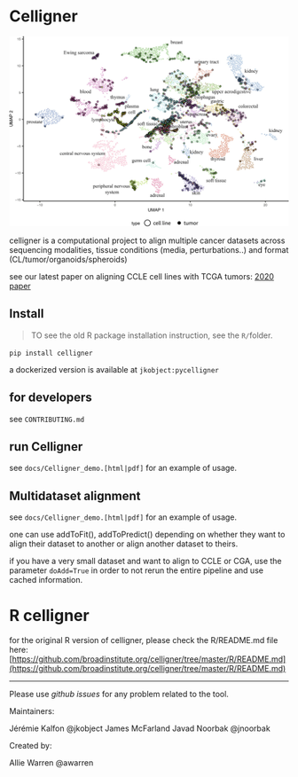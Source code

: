 # Celligner

![](docs/typical_celligner.webp)

celligner is a computational project to align multiple cancer datasets across sequencing modalities, tissue conditions (media, perturbations..) and format (CL/tumor/organoids/spheroids)

see our latest paper on aligning CCLE cell lines with TCGA tumors:
[2020 paper](https://www.nature.com/articles/s41467-020-20294-x)


## Install

> TO see the old R package installation instruction, see the `R/`folder.

`pip install celligner`

a dockerized version is available at `jkobject:pycelligner`

## for developers

see `CONTRIBUTING.md`

## run Celligner

see `docs/Celligner_demo.[html|pdf]` for an example of usage.
  
## Multidataset alignment

see `docs/Celligner_demo.[html|pdf]` for an example of usage.

one can use addToFit(), addToPredict() depending on whether they want to align their dataset to another or align another dataset to theirs.

if you have a very small dataset and want to align to CCLE or CGA, use the parameter `doAdd=True` in order to not rerun the entire pipeline and use cached information.

# R celligner

for the original R version of celligner, please check the R/README.md file here: [https://github.com/broadinstitute.org/celligner/tree/master/R/README.md](https://github.com/broadinstitute.org/celligner/tree/master/R/README.md)

---

Please use _github issues_ for any problem related to the tool.

Maintainers:

Jérémie Kalfon @jkobject
James McFarland
Javad Noorbak @jnoorbak

Created by: 

Allie Warren @awarren

